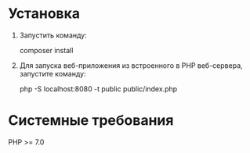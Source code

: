 # Установка
1) Запустить команду:

    composer install

2) Для запуска веб-приложения из встроенного в PHP веб-сервера, запустите команду:

	php -S localhost:8080 -t public public/index.php

# Системные требования
PHP >= 7.0